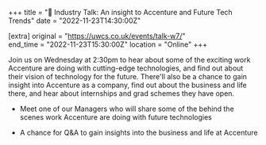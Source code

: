 +++
title = "🎤 Industry Talk: An insight to Accenture and Future Tech Trends"
date = "2022-11-23T14:30:00Z"

[extra]
original = "https://uwcs.co.uk/events/talk-w7/"    
end_time = "2022-11-23T15:30:00Z"
location = "Online"
+++

Join us on Wednesday at 2:30pm to hear about some of the exciting work Accenture are doing with cutting-edge technologies, and find out about their vision of technology for the future.  There'll also be a chance to gain insight into Accenture as a company, find out about the business and life there, and hear about internships and grad schemes they have open.

- Meet one of our Managers who will share some of the behind the scenes work Accenture are doing with future technologies

- A chance for Q&A to gain insights into the business and life at Accenture
